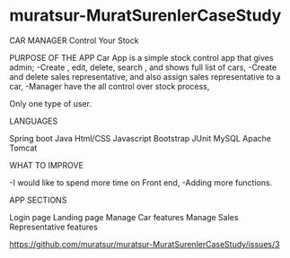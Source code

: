 # muratsur-MuratSurenlerCaseStudy

CAR MANAGER
Control Your Stock

PURPOSE OF THE APP
Car App is a simple stock control app that gives admin;
-Create , edit, delete, search , and shows full list of cars,
-Create and delete sales representative, and also assign sales representative to a car,
-Manager have the all control over stock process,

Only one type of user.

LANGUAGES

Spring boot
Java
Html/CSS
Javascript
Bootstrap
JUnit 
MySQL
Apache Tomcat

WHAT TO IMPROVE

-I would like to spend more time on Front end,
-Adding more functions.

APP SECTIONS

Login page
Landing page
Manage Car features
Manage Sales Representative features

https://github.com/muratsur/muratsur-MuratSurenlerCaseStudy/issues/3
